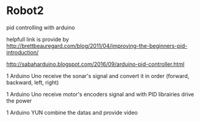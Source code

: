 # Robot2
pid controlling with arduino

helpfull link is provide by
http://brettbeauregard.com/blog/2011/04/improving-the-beginners-pid-introduction/

http://sabaharduino.blogspot.com/2016/09/arduino-pid-controller.html

1 Arduino Uno receive the sonar's signal and convert it in order (forward, backward, left, right)


1 Arduino Uno receive motor's encoders signal and with PID librairies drive the power



1 Arduino YUN combine the datas and provide video

